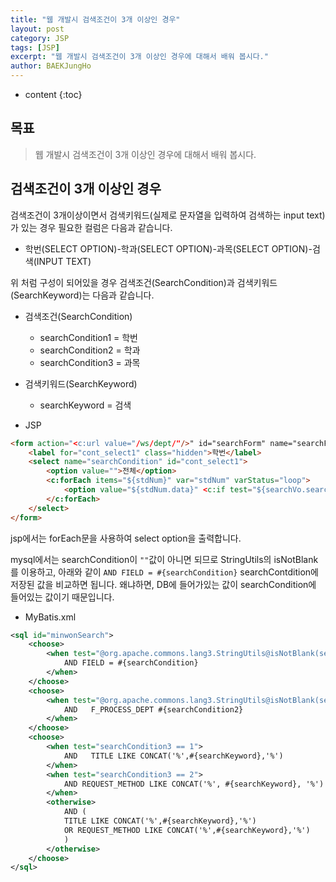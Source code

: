 ```yaml
---
title: "웹 개발시 검색조건이 3개 이상인 경우"
layout: post
category: JSP
tags: [JSP]
excerpt: "웹 개발시 검색조건이 3개 이상인 경우에 대해서 배워 봅시다."
author: BAEKJungHo
---
```


* content
{:toc}

## 목표

  > 웹 개발시 검색조건이 3개 이상인 경우에 대해서 배워 봅시다.

## 검색조건이 3개 이상인 경우

  검색조건이 3개이상이면서 검색키워드(실제로 문자열을 입력하여 검색하는 input text)가 있는 경우 필요한 컬럼은 다음과 같습니다.

  - 학번(SELECT OPTION)-학과(SELECT OPTION)-과목(SELECT OPTION)-검색(INPUT TEXT)

  위 처럼 구성이 되어있을 경우 검색조건(SearchCondition)과 검색키워드(SearchKeyword)는 다음과 같습니다.

  - 검색조건(SearchCondition)
    - searchCondition1 = 학번
    - searchCondition2 = 학과
    - searchCondition3 = 과목

  - 검색키워드(SearchKeyword)
    - searchKeyword = 검색

  - JSP

  ```html
  <form action="<c:url value="/ws/dept/"/>" id="searchForm" name="searchForm">
      <label for="cont_select1" class="hidden">학번</label>
      <select name="searchCondition" id="cont_select1">
          <option value="">전체</option>
          <c:forEach items="${stdNum}" var="stdNum" varStatus="loop">
              <option value="${stdNum.data}" <c:if test="${searchVo.searchCondition eq stdNum.data}">selected="selected"</c:if>>${minwonField.title}</option>
          </c:forEach>
      </select>
  </form>
  ```

  jsp에서는 forEach문을 사용하여 select option을 출력합니다.

  mysql에서는 searchCondition이 `""`값이 아니면 되므로 StringUtils의 isNotBlank를 이용하고, 아래와 같이
  `AND FIELD = #{searchCondition}` searchContdition에 저장된 값을 비교하면 됩니다. 왜냐하면, DB에 들어가있는 값이 searchCondition에 들어있는 값이기 때문입니다.

  - MyBatis.xml

  ```xml
  <sql id="minwonSearch">
      <choose>
          <when test="@org.apache.commons.lang3.StringUtils@isNotBlank(searchCondition)">
              AND FIELD = #{searchCondition}
          </when>
      </choose>
      <choose>
          <when test="@org.apache.commons.lang3.StringUtils@isNotBlank(searchCondition2)">
              AND   F_PROCESS_DEPT #{searchCondition2}
          </when>
      </choose>
      <choose>
          <when test="searchCondition3 == 1">
              AND   TITLE LIKE CONCAT('%',#{searchKeyword},'%')
          </when>
          <when test="searchCondition3 == 2">
              AND REQUEST_METHOD LIKE CONCAT('%', #{searchKeyword}, '%')
          </when>
          <otherwise>
              AND (
              TITLE LIKE CONCAT('%',#{searchKeyword},'%')
              OR REQUEST_METHOD LIKE CONCAT('%',#{searchKeyword},'%')
              )
          </otherwise>
      </choose>
  </sql>
  ```
